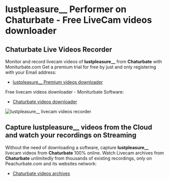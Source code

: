 # lustpleasure__ Performer on Chaturbate - Free LiveCam videos downloader

## Chaturbate Live Videos Recorder

Monitor and record livecam videos of **lustpleasure__** from **Chaturbate** with Moniturbate.com
Get a premium trial for free by just and only registering with your Email address:
* [lustpleasure__ Premium videos downloader](https://moniturbate.com/request-demo-licence-key.html)

Free livecam videos downloader - Moniturbate Software:
* [Chaturbate videos downloader](https://moniturbate.com/moniturbate-download-software.html)

![lustpleasure__ livecam videos recorder](https://peachurnet.com/templates/moniturbate-software.png)


## Capture lustpleasure__ videos from the Cloud and watch your recordings on Streaming

Without the need of downloading a software, capture **lustpleasure__** livecam videos from **Chaturbate** 100% online.
Watch Livecam archives from **Chaturbate** unlimitedly from thousands of existing recordings, only on Peachurbate.com and its websites network:
* [Chaturbate videos archives](https://peachurnet.com/)